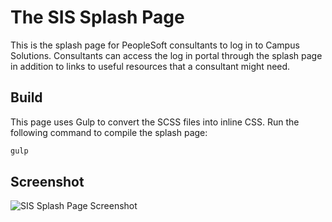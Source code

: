 # The SIS Splash Page
This is the splash page for PeopleSoft consultants to log in to Campus Solutions. Consultants can access the log in portal through the splash page in addition to links to useful resources that a consultant might need.
## Build
This page uses Gulp to convert the SCSS files into inline CSS. Run the following command to compile the splash page:

```bash
gulp
```
## Screenshot
![SIS Splash Page Screenshot](http://s21.postimg.org/6akk8gnt3/splashpagescreenshot.png)